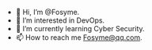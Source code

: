- 👋 Hi, I’m @Fosyme.
- 👀 I’m interested in DevOps.
- 🌱 I’m currently learning Cyber Security.
- 📫 How to reach me Fosyme@qq.com.
